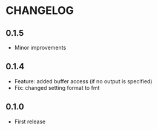 # CHANGELOG

## 0.1.5
- Minor improvements

## 0.1.4
- Feature: added buffer access (if no output is specified)
- Fix: changed setting format to fmt

## 0.1.0
- First release
